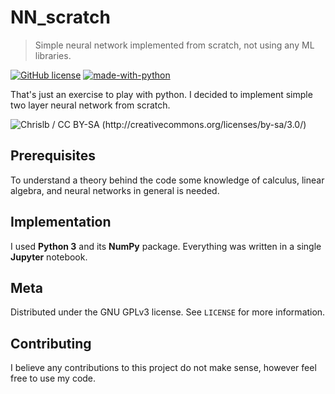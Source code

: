 # NN_scratch

> Simple neural network implemented from scratch, not using any ML libraries.

[![GitHub license](https://img.shields.io/github/license/mmaku/nn_scratch?style=flat-square)](https://github.com/mmaku/nn_scratch/blob/master/LICENSE)
[![made-with-python](https://img.shields.io/badge/Made%20with-python-306998.svg?style=flat-square)](https://www.python.org/)

That's just an exercise to play with python. I decided to implement simple two layer neural network from scratch. 

![Chrislb / CC BY-SA (http://creativecommons.org/licenses/by-sa/3.0/)](https://upload.wikimedia.org/wikipedia/commons/6/60/ArtificialNeuronModel_english.png)

## Prerequisites

To understand a theory behind the code some knowledge of calculus, linear algebra, and neural networks in general is needed. 

## Implementation

I used **Python 3** and its **NumPy** package. Everything was written in a single **Jupyter** notebook.

## Meta

Distributed under the GNU GPLv3 license. See ``LICENSE`` for more information.

## Contributing

I believe any contributions to this project do not make sense, however feel free to use my code.  
